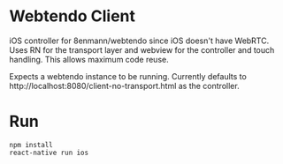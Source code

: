 # Webtendo Client

iOS controller for 8enmann/webtendo since iOS doesn't have WebRTC. Uses RN for the transport layer and webview for the controller and touch handling. This allows maximum code reuse.

Expects a webtendo instance to be running. Currently defaults to http://localhost:8080/client-no-transport.html as the controller.

# Run
```
npm install
react-native run ios
```